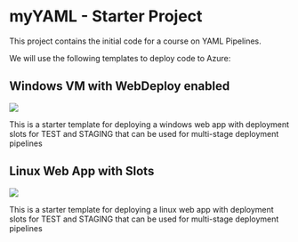 # myYAML - Starter Project

This project contains the initial code for a course on YAML Pipelines.

We will use the following templates to deploy code to Azure:

## Windows VM with WebDeploy enabled

<a href="https://portal.azure.com/#create/Microsoft.Template/uri/https%3A%2F%2Fraw.githubusercontent.com%2Fmbenko%2FbenkoArm%2Fmaster%2F106-AzureVMCore%2FAzureVMCore.json" target="_blank">
    <img src="http://azuredeploy.net/deploybutton.png"/>
</a>

This is a starter template for deploying a windows web app with deployment slots for TEST and STAGING that can be used for multi-stage deployment pipelines

 ## Linux Web App with Slots

 <a href="https://portal.azure.com/#create/Microsoft.Template/uri/https%3A%2F%2Fraw.githubusercontent.com%2Fmbenko%2FbenkoArm%2Fmaster%2F105-LinuxWebAppWithSlots%2FLinuxWebAppWithSlots.json" target="_blank">
    <img src="http://azuredeploy.net/deploybutton.png"/>
</a>

This is a starter template for deploying a linux web app with deployment slots for TEST and STAGING that can be used for multi-stage deployment pipelines


